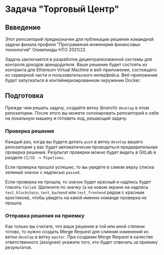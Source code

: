 Задача "Торговый Центр"
====

## Ввведение

Этот репозиторий предназначен для публикации решения командной задачи финала профиля "Программная инженерия финансовых технологий" Олимпиады НТО 2021/22.

Задача заключается в разработке децентрализованной системы для контроля доходов арендодателя. Ваше решение будет состоять из контракта для Ethereum Virtual Machine и веб-приложения, состоящего из серверной части и пользовательского интерфейса. Веб-приложение будет запускаться в контейнеризированном окружении Docker.

## Подготовка

Прежде чем решать задачу, создайте ветку (_branch_) `develop` в этом репозитории. После этого вы можете склонировать репозиторий к себе на локальную машину и готовить код, решающий задачу.

### Проверка решения

Каждый раз, когда вы будете делать `push` в ветку `develop` вашего репозитория у вас будет автоматически проводиться предварительная проверка решения. Результат проверки можно будет видеть в GitLab в разделе `CI/CD -> Pipelines`.

Если проверка прошла успешно, то вы увидете в самом верху списка зеленый значок с надписью `passed`.

Если проверка не прошла, то значок будет красный и надпись будет гласить `failed`. Щелкните по значку (а на новом экране на надпись `test_blockchain`, `test_backend` или `test_frontend` рядом с красным крестиком), чтобы увидеть на какой именно команде проверка не прошла.

### Отправка решения на приемку

Как только вы считате, что ваше решение в той или иной степени готово, то нужно создать Merge Request для слияния изменений из ветки `develop` в ветку `master`. При создании Merge Request в качестве ответственного (assignee) укажите того, кто будет отвечать за приемку результатов.
